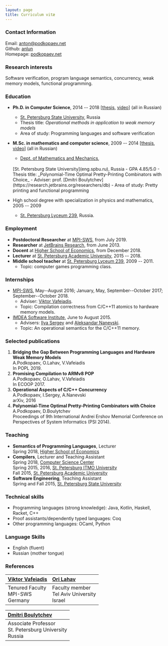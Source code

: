 ```yaml
---
layout: page
title: Curriculum vitæ 
---
```


### Contact Information
Email: [anton@podkopaev.net](mailto:anto@podkopaev.net)
<br />
Github: [anlun](http://github.com/anlun)
<br />
Homepage: [podkopaev.net](http://podkopaev.net)

### Research interests
Software verification, program language semantics,
concurrency, weak memory models,
functional programming.

### Education
- **Ph.D. in Computer Science**, 2014 -- 2018
[[thesis](https://disser.spbu.ru/files/disser2/disser/Vb8LCvNwbP.pdf), [video](https://youtu.be/PPWU6sXNaJ8)] (all in Russian)
  - [St. Petersburg State University](eng.spbu.ru), Russia
  - Thesis title: _Operational methods in application to weak memory models_
  - Area of study: Programming languages and software verification
- **M.Sc. in mathematics and computer science**, 2009 -- 2014
[[thesis](http://se.math.spbu.ru/SE/diploma/2014/s/Podkopaev_Diploma.pdf), [video](https://youtu.be/8mWGLT5L3k8)] (all in Russian)
  - [Dept. of Mathematics and Mechanics](http://www.math.spbu.ru/en/),
  <br />
    [St. Petersburg State University](eng.spbu.ru), Russia
  - GPA 4.85/5.0
  - Thesis title: _Polynomial-Time Optimal Pretty-Printing Combinators with Choice_
  - Adviser: prof. [Dmitri Boulytchev](https://research.jetbrains.org/researchers/db)
  - Area of study: Pretty printing and functional programming
  
- High school degree with specialization in physics and mathematics, 2005 -- 2009
  - [St. Petersburg Lyceum 239](http://en.wikipedia.org/wiki/Saint\_Petersburg\_Lyceum\_239), Russia.

### Employment
- **Postdoctoral Researcher** at [MPI-SWS](https://www.mpi-sws.org/), from July 2019.
- **Researcher** at [JetBrains Research](https://research.jetbrains.org/), from June 2013.
- **Docent** at [Higher School of Economics](https://spb.hse.ru/en/), from December 2018.
- **Lecturer** at [St. Petersburg Academic University](http://www.spbau.ru/main_eng/info_main_eng), 2015 -- 2018.
- **Middle school teacher** at [St. Petersburg Lyceum 239](http://en.wikipedia.org/wiki/Saint\_Petersburg\_Lyceum\_239),
2009 -- 2011.
  - Topic: computer games programming class.

### Internships 
- [MPI-SWS](http://mpi-sws.org/), May--August 2016; January, May, September--October 2017; September--October 2018.
  - Adviser: [Viktor Vafeiadis](http://www.mpi-sws.org/~viktor/).
  - Topic: Compilation correctness from C/C++11 atomics to hardware memory models.
- [IMDEA Software Institute](http://software.imdea.org/), June to August 2015.
  - Advisers: [Ilya Sergey](http://ilyasergey.net/) and [Aleksandar Nanevski](http://software.imdea.org/~aleks/).
  - Topic: An operational semantics for the C/C++11 memory.


### Selected publications
1. **Bridging the Gap Between Programming Languages and Hardware Weak Memory Models**
   <br />
   A.Podkopaev, O.Lahav, V.Vafeiadis
   <br />
   In POPL 2019.
2. **Promising Compilation to ARMv8 POP**
   <br />
   A.Podkopaev, O.Lahav, V.Vafeiadis
   <br />
   In ECOOP 2017.
3. **Operational Aspects of C/C++ Concurrency**
   <br />
   A.Podkopaev, I.Sergey, A.Nanevski
   <br />
   arXiv, 2016
4. **Polynomial-Time Optimal Pretty-Printing Combinators with Choice**
   <br />
   A.Podkopaev, D.Boulytchev
   <br />
   Proceedings of 9th International Andrei Ershov Memorial Conference on Perspectives of System Informatics (PSI 2014). 

### Teaching
- **Semantics of Programming Languages**, Lecturer
  <br />
  Spring 2018, [Higher School of Economics](https://spb.hse.ru/en/)
- **Compilers**, Lecturer and Teaching Assistant
  <br />
  Spring 2018, [Computer Science Center](https://compscicenter.ru/)
  <br />
  Spring 2015, 2016, [St. Petersburg ITMO University](http://en.ifmo.ru/)
  <br />
  Fall 2015, [St. Petersburg Academic University](http://spbau.ru/main\_eng/info\_main\_eng)
- **Software Engineering**, Teaching Assistant
  <br />
  Spring and Fall 2015, [St. Petersburg State University](http://eng.spbu.ru)

### Technical skills
- Programming languages (strong knowledge): Java, Kotlin, Haskell, Racket, C++
- Proof assistants/dependently typed languages: Coq
- Other programming languages: OCaml, Python

### Language Skills
- English (fluent)
- Russian (mother tongue)

### References

<!-- | [Ilya Sergey](http://ilyasergey.net/) | [Aleksandar Nanevski](http://software.imdea.org/~aleks/) | -->
<!-- | :-- | :-- | -->
<!-- |  Lecturer <br /> University College London | Associate Research Professor <br /> IMDEA Software Institute <br /> Madrid -->

| [Viktor Vafeiadis](https://people.mpi-sws.org/~viktor/) | [Ori Lahav](http://www.cs.tau.ac.il/~orilahav/) |
| :-- | :-- |
| Tenured Faculty <br /> MPI-SWS <br /> Germany | Faculty member <br /> Tel Aviv University <br /> Israel|

| [Dmitri Boulytchev](https://research.jetbrains.org/researchers/db) |
| :-- |
| Associate Professor <br /> St. Petersburg University <br /> Russia |
